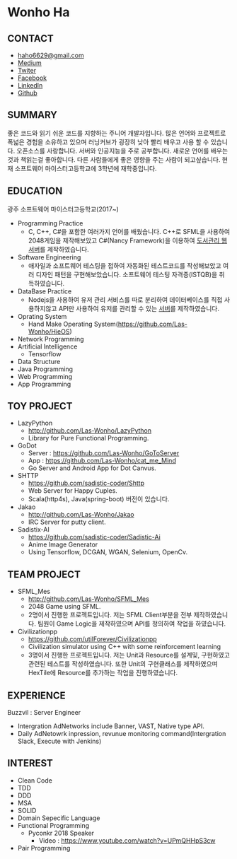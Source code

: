 # Wonho Ha

## CONTACT

- haho6629@gmail.com
- [Medium](https://medium.com/@haho6629)
- [Twiter](https://twitter.com/LasWonho)
- [Facebook](https://www.facebook.com/wonho.ha.1466)
- [LinkedIn](https://www.linkedin.com/in/wonho-h-a8a70913b/)
- [Github](https://github.com/Las-Wonho)

## SUMMARY

좋은 코드와 읽기 쉬운 코드를 지향하는 주니어 개발자입니다. 많은 언어와 프로젝트로 폭넓은 경험을 소유하고 있으며 러닝커브가 굉장히 낮아 빨리 배우고 사용 할 수 있습니다. 오픈소스를 사랑합니다. 서버와 인공지능을 주로 공부합니다. 새로운 언어를 배우는것과 책읽는걸 좋아합니다. 다른 사람들에게 좋은 영향을 주는 사람이 되고싶습니다.  현재 소프트웨어 마이스터고등학교에 3학년에 재학중입니다.

## EDUCATION

광주 소프트웨어 마이스터고등학교(2017~)

- Programming Practice
  - C, C++, C#을 포함한 여러가지 언어를 배웠습니다. C++로 SFML을 사용하여 2048게임을 제작해보았고 C#(Nancy Framework)을 이용하여 [도서관리 웹 서버](https://github.com/Las-Wonho/ANancy)를 제작하였습니다.
- Software Engineering
  - 애자일과 소프트웨어 테스팅을 접하여 자동화된 테스트코드를 작성해보았고 여러 디자인 패턴을 구현해보았습니다. 소프트웨어 테스팅 자격증(ISTQB)을 취득하였습니다.
- DataBase Practice
  - Nodejs을 사용하여 유저 관리 서비스를 따로 분리하여 데이터베이스를 직접 사용하지않고 API만 사용하여 유저를 관리할 수 있는 [서버](https://github.com/Las-Wonho/LILA)를 제작하였습니다.
- Oprating System
  - Hand Make Operating System(https://github.com/Las-Wonho/HieOS)
- Network Programming
- Artificial Intelligence
  - Tensorflow
- Data Structure
- Java Programming
- Web Programming
- App Programming

## TOY PROJECT

- LazyPython
  - http://github.com/Las-Wonho/LazyPython
  - Library for Pure Functional Programming.
- GoDot
  - Server : https://github.com/Las-Wonho/GoToServer
  - App : https://github.com/Las-Wonho/cat_me_Mind
  - Go Server and Android App for Dot Canvus.
- SHTTP
  - https://github.com/sadistic-coder/Shttp
  - Web Server for Happy Cuples.
  - Scala(http4s), Java(spring-boot) 버전이 있습니다.
- Jakao
  - http://github.com/Las-Wonho/Jakao
  - IRC Server for putty client.
- Sadistix-AI
  - https://github.com/sadistic-coder/Sadistic-Ai
  - Anime Image Generator
  - Using Tensorflow, DCGAN, WGAN, Selenium, OpenCv.

## TEAM PROJECT

- SFML_Mes
  - http://github.com/Las-Wonho/SFML_Mes
  - 2048 Game using SFML.
  - 2명이서 진행한 프로젝트입니다. 저는 SFML Client부분을 전부 제작하였습니다. 팀원이 Game Logic을 제작하였으며 API를 정의하여 작업을 하였습니다.
- Civilizationpp
  - https://github.com/utilForever/Civilizationpp
  - Civilization simulator using C++ with some reinforcement learning
  - 3명이서 진행한 프로젝트입니다. 저는 Unit과 Resource를 설계및, 구현하였고 관련된 테스트를 작성하였습니다. 또한 Unit의 구현클래스를 제작하였으며 HexTile에 Resource를 추가하는 작업을 진행하였습니다.

## EXPERIENCE

Buzzvil : Server Engineer

- Intergration AdNetworks include Banner, VAST, Native type API.
- Daily AdNetowrk inpression, revunue monitoring command(Intergration Slack, Execute with Jenkins)

## INTEREST

- Clean Code
- TDD
- DDD
- MSA
- SOLID
- Domain Sepecific Language
- Functional Programming
  - Pyconkr 2018 Speaker
    - Video : https://www.youtube.com/watch?v=UPmQHHpS3cw
- Pair Programming

